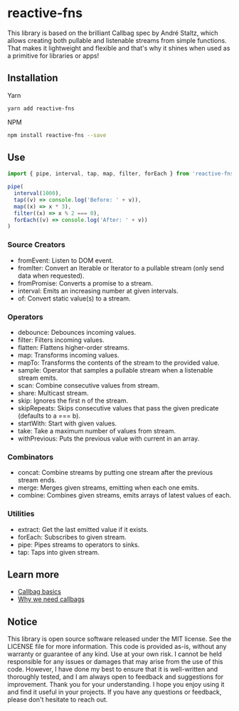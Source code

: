 <!-- infuser start title -->  
# reactive-fns  
<!-- infuser end title -->
<!-- infuser start description -->  
This library is based on the brilliant Callbag spec by André Staltz, which allows creating both pullable and listenable streams from simple functions. That makes it lightweight and flexible and that's why it shines when used as a primitive for libraries or apps!  
<!-- infuser end description -->

<!-- infuser start installation -->  
## Installation  
Yarn  
```bash  
yarn add reactive-fns  
```  
NPM  
```bash  
npm install reactive-fns --save  
```  
<!-- infuser end installation -->

<!-- infuser start usage -->
<!-- infuser end usage -->

## Use

```typescript
import { pipe, interval, tap, map, filter, forEach } from 'reactive-fns'

pipe(
  interval(1000),
  tap((v) => console.log('Before: ' + v)),
  map((x) => x * 3),
  filter((x) => x % 2 === 0),
  forEach((v) => console.log('After: ' + v))
)
```

### Source Creators

- fromEvent: Listen to DOM event.
- fromIter: Convert an Iterable or Iterator to a pullable stream (only send data when requested).
- fromPromise: Converts a promise to a stream.
- interval: Emits an increasing number at given intervals.
- of: Convert static value(s) to a stream.

### Operators

- debounce: Debounces incoming values.
- filter: Filters incoming values.
- flatten: Flattens higher-order streams.
- map: Transforms incoming values.
- mapTo: Transforms the contents of the stream to the provided value.
- sample: Operator that samples a pullable stream when a listenable stream emits.
- scan: Combine consecutive values from stream.
- share: Multicast stream.
- skip: Ignores the first n of the stream.
- skipRepeats: Skips consecutive values that pass the given predicate (defaults to a === b).
- startWith: Start with given values.
- take: Take a maximum number of values from stream.
- withPrevious: Puts the previous value with current in an array.

### Combinators

- concat: Combine streams by putting one stream after the previous stream ends.
- merge: Merges given streams, emitting when each one emits.
- combine: Combines given streams, emits arrays of latest values of each.

### Utilities

- extract: Get the last emitted value if it exists.
- forEach: Subscribes to given stream.
- pipe: Pipes streams to operators to sinks.
- tap: Taps into given stream.

## Learn more

- [Callbag basics](https://github.com/staltz/callbag-basics)
- [Why we need callbags](https://staltz.com/why-we-need-callbags.html)

<!-- infuser start development -->
<!-- infuser end development -->

<!-- infuser start footer -->  
## Notice  
This library is open source software released under the MIT license. See the LICENSE file for more information. This code is provided as-is, without any warranty or guarantee of any kind. Use at your own risk. I cannot be held responsible for any issues or damages that may arise from the use of this code. However, I have done my best to ensure that it is well-written and thoroughly tested, and I am always open to feedback and suggestions for improvement. Thank you for your understanding. I hope you enjoy using it and find it useful in your projects. If you have any questions or feedback, please don't hesitate to reach out.  
<!-- infuser end footer -->
